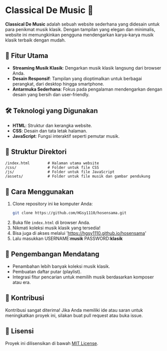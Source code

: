 # Classical De Music 🎵

**Classical De Music** adalah sebuah website sederhana yang didesain untuk para penikmat musik klasik. Dengan tampilan yang elegan dan minimalis, website ini memungkinkan pengguna mendengarkan karya-karya musik klasik terbaik dengan mudah.

## 🎯 Fitur Utama

- **Streaming Musik Klasik**: Dengarkan musik klasik langsung dari browser Anda.
- **Desain Responsif**: Tampilan yang dioptimalkan untuk berbagai perangkat, dari desktop hingga smartphone.
- **Antarmuka Sederhana**: Fokus pada pengalaman mendengarkan dengan desain yang bersih dan user-friendly.

## 🛠️ Teknologi yang Digunakan

- **HTML**: Struktur dan kerangka website.
- **CSS**: Desain dan tata letak halaman.
- **JavaScript**: Fungsi interaktif seperti pemutar musik.

## 📂 Struktur Direktori

```
/index.html        # Halaman utama website
/css/              # Folder untuk file CSS
/js/               # Folder untuk file JavaScript
/assets/           # Folder untuk file musik dan gambar pendukung
```

## 🚀 Cara Menggunakan

1. Clone repository ini ke komputer Anda:
   ```bash
   git clone https://github.com/HGsy1110/hosensama.git
   ```
2. Buka file `index.html` di browser Anda.
3. Nikmati koleksi musik klasik yang tersedia!
4. Bisa juga di akses melalui 'https://hgsy1110.github.io/hosensama'
5. Lalu masukkan USERNAME:**musik** PASSWORD:**klasik**

## 📌 Pengembangan Mendatang

- Penambahan lebih banyak koleksi musik klasik.
- Pembuatan daftar putar (playlist).
- Integrasi fitur pencarian untuk memilih musik berdasarkan komposer atau era.

## 🤝 Kontribusi

Kontribusi sangat diterima! Jika Anda memiliki ide atau saran untuk meningkatkan proyek ini, silakan buat pull request atau buka issue.

## 📄 Lisensi

Proyek ini dilisensikan di bawah [MIT License](LICENSE).
